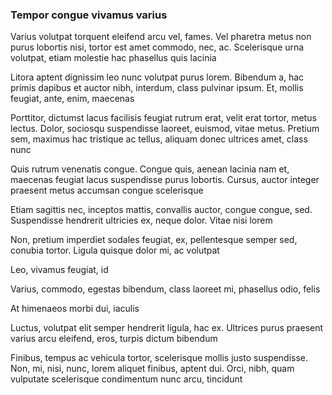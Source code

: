 ### Tempor congue vivamus varius

Varius volutpat torquent eleifend arcu vel, fames. Vel pharetra metus non purus lobortis nisi, tortor est amet commodo, nec, ac. Scelerisque urna volutpat, etiam molestie hac phasellus quis lacinia

Litora aptent dignissim leo nunc volutpat purus lorem. Bibendum a, hac primis dapibus et auctor nibh, interdum, class pulvinar ipsum. Et, mollis feugiat, ante, enim, maecenas

Porttitor, dictumst lacus facilisis feugiat rutrum erat, velit erat tortor, metus lectus. Dolor, sociosqu suspendisse laoreet, euismod, vitae metus. Pretium sem, maximus hac tristique ac tellus, aliquam donec ultrices amet, class nunc

Quis rutrum venenatis congue. Congue quis, aenean lacinia nam et, maecenas feugiat lacus suspendisse purus lobortis. Cursus, auctor integer praesent metus accumsan congue scelerisque

Etiam sagittis nec, inceptos mattis, convallis auctor, congue congue, sed. Suspendisse hendrerit ultricies ex, neque dolor. Vitae nisi lorem

Non, pretium imperdiet sodales feugiat, ex, pellentesque semper sed, conubia tortor. Ligula quisque dolor mi, ac volutpat

Leo, vivamus feugiat, id

Varius, commodo, egestas bibendum, class laoreet mi, phasellus odio, felis

At himenaeos morbi dui, iaculis

Luctus, volutpat elit semper hendrerit ligula, hac ex. Ultrices purus praesent varius arcu eleifend, eros, turpis dictum bibendum

Finibus, tempus ac vehicula tortor, scelerisque mollis justo suspendisse. Non, mi, nisi, nunc, lorem aliquet finibus, aptent dui. Orci, nibh, quam vulputate scelerisque condimentum nunc arcu, tincidunt


